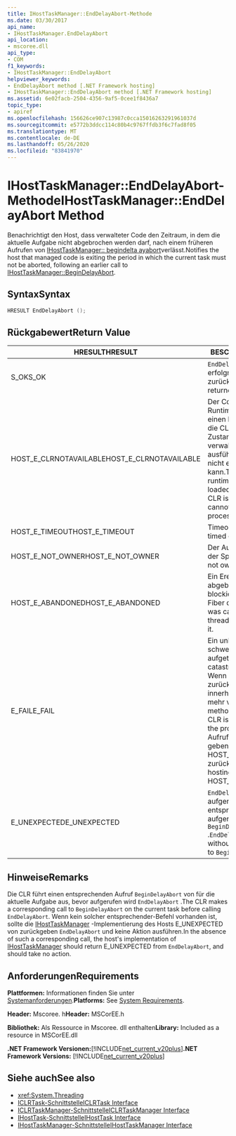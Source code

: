 ```yaml
---
title: IHostTaskManager::EndDelayAbort-Methode
ms.date: 03/30/2017
api_name:
- IHostTaskManager.EndDelayAbort
api_location:
- mscoree.dll
api_type:
- COM
f1_keywords:
- IHostTaskManager::EndDelayAbort
helpviewer_keywords:
- EndDelayAbort method [.NET Framework hosting]
- IHostTaskManager::EndDelayAbort method [.NET Framework hosting]
ms.assetid: 6e02facb-2504-4356-9af5-0cee1f8436a7
topic_type:
- apiref
ms.openlocfilehash: 156626ce907c13987c0cca15016263291961037d
ms.sourcegitcommit: e5772b3ddcc114c80b4c9767ffdb3f6c7fad8f05
ms.translationtype: MT
ms.contentlocale: de-DE
ms.lasthandoff: 05/26/2020
ms.locfileid: "83841970"
---
```

# <a name="ihosttaskmanagerenddelayabort-method"></a><span data-ttu-id="f7023-102">IHostTaskManager::EndDelayAbort-Methode</span><span class="sxs-lookup"><span data-stu-id="f7023-102">IHostTaskManager::EndDelayAbort Method</span></span>
<span data-ttu-id="f7023-103">Benachrichtigt den Host, dass verwalteter Code den Zeitraum, in dem die aktuelle Aufgabe nicht abgebrochen werden darf, nach einem früheren Aufrufen von [IHostTaskManager:: begindelta ayabort](ihosttaskmanager-begindelayabort-method.md)verlässt.</span><span class="sxs-lookup"><span data-stu-id="f7023-103">Notifies the host that managed code is exiting the period in which the current task must not be aborted, following an earlier call to [IHostTaskManager::BeginDelayAbort](ihosttaskmanager-begindelayabort-method.md).</span></span>  
  
## <a name="syntax"></a><span data-ttu-id="f7023-104">Syntax</span><span class="sxs-lookup"><span data-stu-id="f7023-104">Syntax</span></span>  
  
```cpp  
HRESULT EndDelayAbort ();  
```  
  
## <a name="return-value"></a><span data-ttu-id="f7023-105">Rückgabewert</span><span class="sxs-lookup"><span data-stu-id="f7023-105">Return Value</span></span>  
  
|<span data-ttu-id="f7023-106">HRESULT</span><span class="sxs-lookup"><span data-stu-id="f7023-106">HRESULT</span></span>|<span data-ttu-id="f7023-107">BESCHREIBUNG</span><span class="sxs-lookup"><span data-stu-id="f7023-107">Description</span></span>|  
|-------------|-----------------|  
|<span data-ttu-id="f7023-108">S_OK</span><span class="sxs-lookup"><span data-stu-id="f7023-108">S_OK</span></span>|<span data-ttu-id="f7023-109">`EndDelayAbort`wurde erfolgreich zurückgegeben.</span><span class="sxs-lookup"><span data-stu-id="f7023-109">`EndDelayAbort` returned successfully.</span></span>|  
|<span data-ttu-id="f7023-110">HOST_E_CLRNOTAVAILABLE</span><span class="sxs-lookup"><span data-stu-id="f7023-110">HOST_E_CLRNOTAVAILABLE</span></span>|<span data-ttu-id="f7023-111">Der Common Language Runtime (CLR) wurde nicht in einen Prozess geladen, oder die CLR befindet sich in einem Zustand, in dem Sie verwalteten Code nicht ausführen oder den-Befehl nicht erfolgreich verarbeiten kann.</span><span class="sxs-lookup"><span data-stu-id="f7023-111">The common language runtime (CLR) has not been loaded into a process, or the CLR is in a state in which it cannot run managed code or process the call successfully.</span></span>|  
|<span data-ttu-id="f7023-112">HOST_E_TIMEOUT</span><span class="sxs-lookup"><span data-stu-id="f7023-112">HOST_E_TIMEOUT</span></span>|<span data-ttu-id="f7023-113">Timeout des Aufrufes.</span><span class="sxs-lookup"><span data-stu-id="f7023-113">The call timed out.</span></span>|  
|<span data-ttu-id="f7023-114">HOST_E_NOT_OWNER</span><span class="sxs-lookup"><span data-stu-id="f7023-114">HOST_E_NOT_OWNER</span></span>|<span data-ttu-id="f7023-115">Der Aufrufer ist nicht Besitzer der Sperre.</span><span class="sxs-lookup"><span data-stu-id="f7023-115">The caller does not own the lock.</span></span>|  
|<span data-ttu-id="f7023-116">HOST_E_ABANDONED</span><span class="sxs-lookup"><span data-stu-id="f7023-116">HOST_E_ABANDONED</span></span>|<span data-ttu-id="f7023-117">Ein Ereignis wurde abgebrochen, während ein blockierter Thread oder eine Fiber darauf wartete.</span><span class="sxs-lookup"><span data-stu-id="f7023-117">An event was canceled while a blocked thread or fiber was waiting on it.</span></span>|  
|<span data-ttu-id="f7023-118">E_FAIL</span><span class="sxs-lookup"><span data-stu-id="f7023-118">E_FAIL</span></span>|<span data-ttu-id="f7023-119">Ein unbekannter schwerwiegender Fehler ist aufgetreten.</span><span class="sxs-lookup"><span data-stu-id="f7023-119">An unknown catastrophic failure occurred.</span></span> <span data-ttu-id="f7023-120">Wenn eine Methode E_FAIL zurückgibt, ist die CLR innerhalb des Prozesses nicht mehr verwendbar.</span><span class="sxs-lookup"><span data-stu-id="f7023-120">When a method returns E_FAIL, the CLR is no longer usable within the process.</span></span> <span data-ttu-id="f7023-121">Nachfolgende Aufrufe von Hostingmethoden geben HOST_E_CLRNOTAVAILABLE zurück.</span><span class="sxs-lookup"><span data-stu-id="f7023-121">Subsequent calls to hosting methods return HOST_E_CLRNOTAVAILABLE.</span></span>|  
|<span data-ttu-id="f7023-122">E_UNEXPECTED</span><span class="sxs-lookup"><span data-stu-id="f7023-122">E_UNEXPECTED</span></span>|<span data-ttu-id="f7023-123">`EndDelayAbort`wurde aufgerufen, ohne dass ein entsprechender Aufruf von aufgerufen wurde `BeginDelayAbort` .</span><span class="sxs-lookup"><span data-stu-id="f7023-123">`EndDelayAbort` was called without a corresponding call to `BeginDelayAbort`.</span></span>|  
  
## <a name="remarks"></a><span data-ttu-id="f7023-124">Hinweise</span><span class="sxs-lookup"><span data-stu-id="f7023-124">Remarks</span></span>  
 <span data-ttu-id="f7023-125">Die CLR führt einen entsprechenden Aufruf `BeginDelayAbort` von für die aktuelle Aufgabe aus, bevor aufgerufen wird `EndDelayAbort` .</span><span class="sxs-lookup"><span data-stu-id="f7023-125">The CLR makes a corresponding call to `BeginDelayAbort` on the current task before calling `EndDelayAbort`.</span></span> <span data-ttu-id="f7023-126">Wenn kein solcher entsprechender-Befehl vorhanden ist, sollte die [IHostTaskManager](ihosttaskmanager-interface.md) -Implementierung des Hosts E_UNEXPECTED von zurückgeben `EndDelayAbort` und keine Aktion ausführen.</span><span class="sxs-lookup"><span data-stu-id="f7023-126">In the absence of such a corresponding call, the host's implementation of [IHostTaskManager](ihosttaskmanager-interface.md) should return E_UNEXPECTED from `EndDelayAbort`, and should take no action.</span></span>  
  
## <a name="requirements"></a><span data-ttu-id="f7023-127">Anforderungen</span><span class="sxs-lookup"><span data-stu-id="f7023-127">Requirements</span></span>  
 <span data-ttu-id="f7023-128">**Plattformen:** Informationen finden Sie unter [Systemanforderungen](../../get-started/system-requirements.md).</span><span class="sxs-lookup"><span data-stu-id="f7023-128">**Platforms:** See [System Requirements](../../get-started/system-requirements.md).</span></span>  
  
 <span data-ttu-id="f7023-129">**Header:** Mscoree. h</span><span class="sxs-lookup"><span data-stu-id="f7023-129">**Header:** MSCorEE.h</span></span>  
  
 <span data-ttu-id="f7023-130">**Bibliothek:** Als Ressource in Mscoree. dll enthalten</span><span class="sxs-lookup"><span data-stu-id="f7023-130">**Library:** Included as a resource in MSCorEE.dll</span></span>  
  
 <span data-ttu-id="f7023-131">**.NET Framework Versionen:**[!INCLUDE[net_current_v20plus](../../../../includes/net-current-v20plus-md.md)]</span><span class="sxs-lookup"><span data-stu-id="f7023-131">**.NET Framework Versions:** [!INCLUDE[net_current_v20plus](../../../../includes/net-current-v20plus-md.md)]</span></span>  
  
## <a name="see-also"></a><span data-ttu-id="f7023-132">Siehe auch</span><span class="sxs-lookup"><span data-stu-id="f7023-132">See also</span></span>

- <xref:System.Threading>
- [<span data-ttu-id="f7023-133">ICLRTask-Schnittstelle</span><span class="sxs-lookup"><span data-stu-id="f7023-133">ICLRTask Interface</span></span>](iclrtask-interface.md)
- [<span data-ttu-id="f7023-134">ICLRTaskManager-Schnittstelle</span><span class="sxs-lookup"><span data-stu-id="f7023-134">ICLRTaskManager Interface</span></span>](iclrtaskmanager-interface.md)
- [<span data-ttu-id="f7023-135">IHostTask-Schnittstelle</span><span class="sxs-lookup"><span data-stu-id="f7023-135">IHostTask Interface</span></span>](ihosttask-interface.md)
- [<span data-ttu-id="f7023-136">IHostTaskManager-Schnittstelle</span><span class="sxs-lookup"><span data-stu-id="f7023-136">IHostTaskManager Interface</span></span>](ihosttaskmanager-interface.md)
